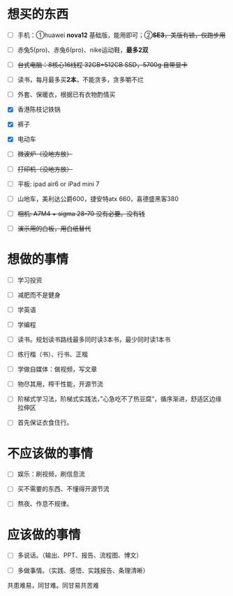 # 想买的东西

- [ ] 手机：①huawei **nova12** 基础版，能用即可；②~~**SE3**，美版有锁，仅跑步用~~

- [ ] 赤兔5(pro)、赤兔6(pro)、nike运动鞋，**最多2双**

- [ ] ~~台式电脑：8核心16线程  32GB+512GB SSD，5700g 自带显卡~~

- [ ] 读书，每月最多买**2本**，不能贪多，贪多嚼不烂

- [ ] 外套、保暖衣，根据已有衣物酌情买

- [x] 香港陈枝记铁锅

- [x] 裤子

- [x] 电动车

- [ ] ~~微波炉（没地方放）~~

- [ ] ~~打印机（没地方放）~~

- [ ] 平板: ipad air6 or iPad mini 7

- [ ] 山地车，美利达公爵600，捷安特atx 660，喜德盛黑客380

- [ ] ~~相机: A7M4 + sigma 28-70 没有必要。没有钱~~

- [ ] ~~演示用的白板，用白纸替代~~

# 想做的事情

- [ ] 学习投资

- [ ] 减肥而不是健身

- [ ] 学英语

- [ ] 学编程

- [ ] 读书。规划读书路线最多同时读3本书，最少同时读1本书

- [ ] 练行楷（书）、行书、正楷

- [ ] 学做自媒体：做视频，写文章

- [ ] 物尽其用，榨干性能，开源节流

- [ ] 阶梯式学习法，阶梯式实践法，”心急吃不了热豆腐“，循序渐进，舒适区边缘拉伸区

- [ ] 首先保证衣食住行。

# 不应该做的事情

- [ ] 娱乐：刷视频，刷信息流

- [ ] 买不需要的东西、不懂得开源节流

- [ ] 熬夜、作息不规律。

# 应该做的事情

- [ ] 多说话。（输出、PPT、报告、流程图、博文）

- [ ] 多做事情。（实践、感悟、实践报告、条理清晰）

共患难易，同甘难。同甘易共苦难